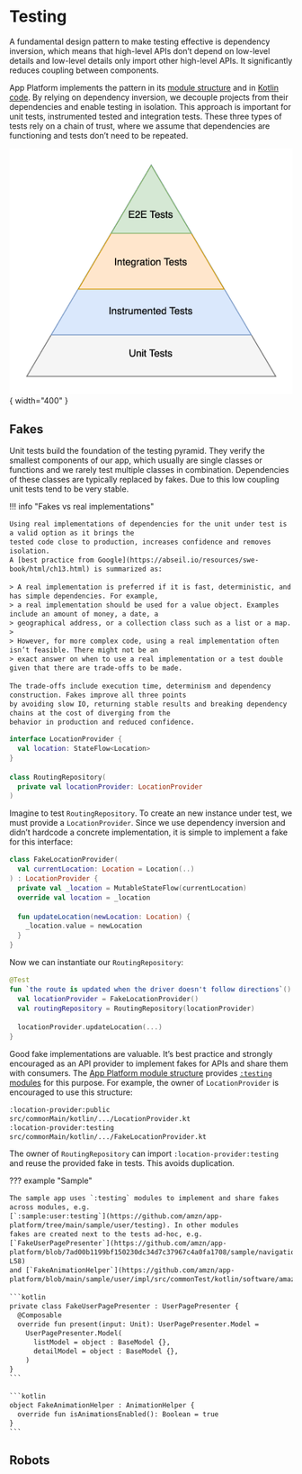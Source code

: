 # Testing

A fundamental design pattern to make testing effective is dependency inversion, which means that high-level
APIs don’t depend on low-level details and low-level details only import other high-level APIs.
It significantly reduces coupling between components.

App Platform implements the pattern in its [module structure](module-structure.md#gradle-modules) and in
[Kotlin code](module-structure.md#kotlin-code). By relying on dependency inversion, we decouple projects from
their dependencies and enable testing in isolation. This approach is important for unit tests, instrumented tested
and integration tests. These three types of tests rely on a chain of trust, where we assume that dependencies
are functioning and tests don’t need to be repeated.

![Testing pyramid](images/testing-pyramid.png){ width="400" }

## Fakes

Unit tests build the foundation of the testing pyramid. They verify the smallest components of our app, which
usually are single classes or functions and we rarely test multiple classes in combination. Dependencies of
these classes are typically replaced by fakes. Due to this low coupling unit tests tend to be very stable.

!!! info "Fakes vs real implementations"

    Using real implementations of dependencies for the unit under test is a valid option as it brings the
    tested code close to production, increases confidence and removes isolation.
    A [best practice from Google](https://abseil.io/resources/swe-book/html/ch13.html) is summarized as:

    > A real implementation is preferred if it is fast, deterministic, and has simple dependencies. For example,
    > a real implementation should be used for a value object. Examples include an amount of money, a date, a
    > geographical address, or a collection class such as a list or a map.
    >
    > However, for more complex code, using a real implementation often isn’t feasible. There might not be an
    > exact answer on when to use a real implementation or a test double given that there are trade-offs to be made.

    The trade-offs include execution time, determinism and dependency construction. Fakes improve all three points
    by avoiding slow IO, returning stable results and breaking dependency chains at the cost of diverging from the
    behavior in production and reduced confidence.

```kotlin
interface LocationProvider {
  val location: StateFlow<Location>
}

class RoutingRepository(
  private val locationProvider: LocationProvider
)
```

Imagine to test `RoutingRepository`. To create an new instance under test, we must provide a `LocationProvider`.
Since we use dependency inversion and didn’t hardcode a concrete implementation, it is simple to implement a fake
for this interface:

```kotlin
class FakeLocationProvider(
  val currentLocation: Location = Location(..)
) : LocationProvider {
  private val _location = MutableStateFlow(currentLocation)
  override val location = _location

  fun updateLocation(newLocation: Location) {
    _location.value = newLocation
  }
}
```

Now we can instantiate our `RoutingRepository`:

```kotlin
@Test
fun `the route is updated when the driver doesn't follow directions`() {
  val locationProvider = FakeLocationProvider()
  val routingRepository = RoutingRepository(locationProvider)

  locationProvider.updateLocation(...)
}
```

Good fake implementations are valuable. It’s best practice and strongly encouraged as an API provider to implement
fakes for APIs and share them with consumers. The [App Platform module structure](module-structure.md) provides
[`:testing` modules](module-structure.md#testing) for this purpose. For example, the owner of `LocationProvider`
is encouraged to use this structure:

```
:location-provider:public   src/commonMain/kotlin/.../LocationProvider.kt
:location-provider:testing  src/commonMain/kotlin/.../FakeLocationProvider.kt
```

The owner of `RoutingRepository` can import `:location-provider:testing` and reuse the provided fake in tests.
This avoids duplication.

??? example "Sample"

    The sample app uses `:testing` modules to implement and share fakes across modules, e.g.
    [`:sample:user:testing`](https://github.com/amzn/app-platform/tree/main/sample/user/testing). In other modules
    fakes are created next to the tests ad-hoc, e.g. [`FakeUserPagePresenter`](https://github.com/amzn/app-platform/blob/7ad00b1199bf150230dc34d7c37967c4a0fa1708/sample/navigation/impl/src/commonTest/kotlin/software/amazon/app/platform/sample/navigation/NavigationPresenterImplTest.kt#L51-L58)
    and [`FakeAnimationHelper`](https://github.com/amzn/app-platform/blob/main/sample/user/impl/src/commonTest/kotlin/software/amazon/app/platform/sample/user/FakeAnimationHelper.kt).

    ```kotlin
    private class FakeUserPagePresenter : UserPagePresenter {
      @Composable
      override fun present(input: Unit): UserPagePresenter.Model =
        UserPagePresenter.Model(
          listModel = object : BaseModel {},
          detailModel = object : BaseModel {},
        )
    }
    ```

    ```kotlin
    object FakeAnimationHelper : AnimationHelper {
      override fun isAnimationsEnabled(): Boolean = true
    }
    ```

## Robots
